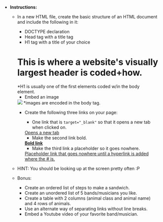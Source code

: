* **Instructions:**

  * In a new HTML file, create the basic structure of an HTML document and include the following in it:

    * DOCTYPE declaration
    <!DOCTYPE html>

    * Head tag with a title tag
    <head>
      <title>This is where the title displayed on the browser is coded.</title>
    </head>

    * H1 tag with a title of your choice
    <body>
      <h1>This is where a website's visually largest header is coded+how.</h1>
    </body>
    *H1 is usually one of the first elements coded w/in the body element.

    * Embed an image
    <body>
      <img src="embedded link" alt(attrbute)="Alternative caption belongs within this attribute">
    </body>
    *images are encoded in the body tag.

    * Create the following three links on your page:
      * One link that is `target="_blank"` so that it opens a new tab when clicked on.
      <body>
        <a href="link" target="_blank">Opens a new tab</a>
      </body>

      * Make the second link bold.
      <body>
        <strong><a href="link here">Bold link</a></strong>
      </body>

      * Make the third link a placeholder so it goes nowhere.
      <body>
        <a href="#">Placeholder link that goes nowhere until a hyperlink is added where the # is.</a>
      </body>

  * HINT: You should be looking up at the screen pretty often :P

  * Bonus:
    * Create an ordered list of steps to make a sandwich.
    * Create an unordered list of 5 bands/musicians you like.
    * Create a table with 2 columns (animal class and animal name) and 4 rows of animals.
    * Use an alternate way of separating links without line breaks.
    * Embed a Youtube video of your favorite band/musician.
